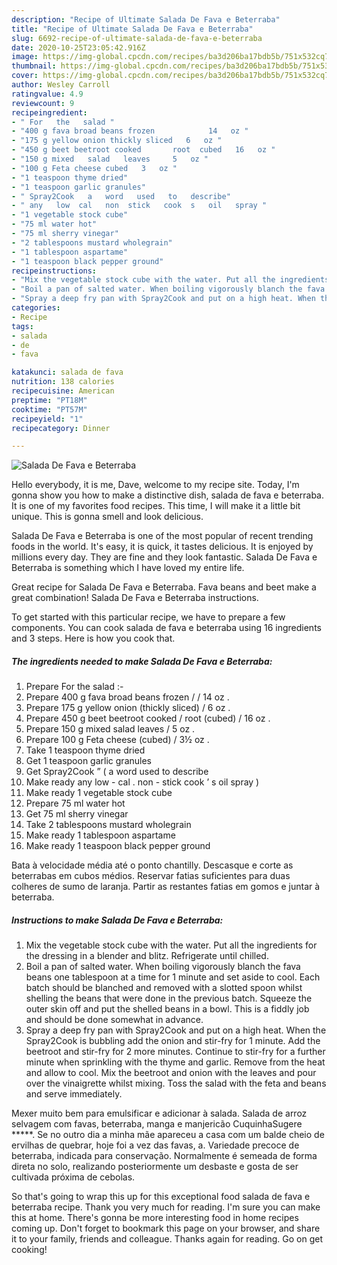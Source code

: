 ```yaml
---
description: "Recipe of Ultimate Salada De Fava e Beterraba"
title: "Recipe of Ultimate Salada De Fava e Beterraba"
slug: 6692-recipe-of-ultimate-salada-de-fava-e-beterraba
date: 2020-10-25T23:05:42.916Z
image: https://img-global.cpcdn.com/recipes/ba3d206ba17bdb5b/751x532cq70/salada-de-fava-e-beterraba-recipe-main-photo.jpg
thumbnail: https://img-global.cpcdn.com/recipes/ba3d206ba17bdb5b/751x532cq70/salada-de-fava-e-beterraba-recipe-main-photo.jpg
cover: https://img-global.cpcdn.com/recipes/ba3d206ba17bdb5b/751x532cq70/salada-de-fava-e-beterraba-recipe-main-photo.jpg
author: Wesley Carroll
ratingvalue: 4.9
reviewcount: 9
recipeingredient:
- " For   the   salad "
- "400 g fava broad beans frozen            14   oz "
- "175 g yellow onion thickly sliced   6   oz "
- "450 g beet beetroot cooked       root  cubed   16   oz "
- "150 g mixed   salad   leaves     5   oz "
- "100 g Feta cheese cubed   3   oz "
- "1 teaspoon thyme dried"
- "1 teaspoon garlic granules"
- " Spray2Cook   a   word   used   to   describe"
- " any   low  cal   non  stick   cook  s   oil   spray "
- "1 vegetable stock cube"
- "75 ml water hot"
- "75 ml sherry vinegar"
- "2 tablespoons mustard wholegrain"
- "1 tablespoon aspartame"
- "1 teaspoon black pepper ground"
recipeinstructions:
- "Mix the vegetable stock cube with the water. Put all the ingredients for the dressing in a blender and blitz. Refrigerate until chilled."
- "Boil a pan of salted water. When boiling vigorously blanch the fava beans one tablespoon at a time for 1 minute and set aside to cool. Each batch should be blanched and removed with a slotted spoon whilst shelling the beans that were done in the previous batch. Squeeze the outer skin off and put the shelled beans in a bowl. This is a fiddly job and should be done somewhat in advance."
- "Spray a deep fry pan with Spray2Cook and put on a high heat. When the Spray2Cook is bubbling add the onion and stir-fry for 1 minute. Add the beetroot and stir-fry for 2 more minutes. Continue to stir-fry for a further minute when sprinkling with the thyme and garlic. Remove from the heat and allow to cool. Mix the beetroot and onion with the leaves and pour over the vinaigrette whilst mixing. Toss the salad with the feta and beans and serve immediately."
categories:
- Recipe
tags:
- salada
- de
- fava

katakunci: salada de fava 
nutrition: 138 calories
recipecuisine: American
preptime: "PT18M"
cooktime: "PT57M"
recipeyield: "1"
recipecategory: Dinner

---
```



![Salada De Fava e Beterraba](https://img-global.cpcdn.com/recipes/ba3d206ba17bdb5b/751x532cq70/salada-de-fava-e-beterraba-recipe-main-photo.jpg)

Hello everybody, it is me, Dave, welcome to my recipe site. Today, I'm gonna show you how to make a distinctive dish, salada de fava e beterraba. It is one of my favorites food recipes. This time, I will make it a little bit unique. This is gonna smell and look delicious.

Salada De Fava e Beterraba is one of the most popular of recent trending foods in the world. It's easy, it is quick, it tastes delicious. It is enjoyed by millions every day. They are fine and they look fantastic. Salada De Fava e Beterraba is something which I have loved my entire life.

Great recipe for Salada De Fava e Beterraba. Fava beans and beet make a great combination! Salada De Fava e Beterraba instructions.


To get started with this particular recipe, we have to prepare a few components. You can cook salada de fava e beterraba using 16 ingredients and 3 steps. Here is how you cook that.

<!--inarticleads1-->

##### The ingredients needed to make Salada De Fava e Beterraba:

1. Prepare  For   the   salad :-
1. Prepare 400 g fava broad beans frozen     /     /  14   oz .
1. Prepare 175 g yellow onion (thickly sliced) /  6   oz .
1. Prepare 450 g beet beetroot cooked     /  root  (cubed) /  16   oz .
1. Prepare 150 g mixed   salad   leaves   /  5   oz .
1. Prepare 100 g Feta cheese (cubed) /  3½   oz .
1. Take 1 teaspoon thyme dried
1. Get 1 teaspoon garlic granules
1. Get  Spray2Cook ” ( a   word   used   to   describe
1. Make ready  any   low - cal .  non - stick   cook ’ s   oil   spray )
1. Make ready 1 vegetable stock cube
1. Prepare 75 ml water hot
1. Get 75 ml sherry vinegar
1. Take 2 tablespoons mustard wholegrain
1. Make ready 1 tablespoon aspartame
1. Make ready 1 teaspoon black pepper ground


Bata à velocidade média até o ponto chantilly. Descasque e corte as beterrabas em cubos médios. Reservar fatias suficientes para duas colheres de sumo de laranja. Partir as restantes fatias em gomos e juntar à beterraba. 

<!--inarticleads2-->

##### Instructions to make Salada De Fava e Beterraba:

1. Mix the vegetable stock cube with the water. Put all the ingredients for the dressing in a blender and blitz. Refrigerate until chilled.
1. Boil a pan of salted water. When boiling vigorously blanch the fava beans one tablespoon at a time for 1 minute and set aside to cool. Each batch should be blanched and removed with a slotted spoon whilst shelling the beans that were done in the previous batch. Squeeze the outer skin off and put the shelled beans in a bowl. This is a fiddly job and should be done somewhat in advance.
1. Spray a deep fry pan with Spray2Cook and put on a high heat. When the Spray2Cook is bubbling add the onion and stir-fry for 1 minute. Add the beetroot and stir-fry for 2 more minutes. Continue to stir-fry for a further minute when sprinkling with the thyme and garlic. Remove from the heat and allow to cool. Mix the beetroot and onion with the leaves and pour over the vinaigrette whilst mixing. Toss the salad with the feta and beans and serve immediately.


Mexer muito bem para emulsificar e adicionar à salada. Salada de arroz selvagem com favas, beterraba, manga e manjericão CuquinhaSugere *****. Se no outro dia a minha mãe apareceu a casa com um balde cheio de ervilhas de quebrar, hoje foi a vez das favas, a. Variedade precoce de beterraba, indicada para conservação. Normalmente é semeada de forma direta no solo, realizando posteriormente um desbaste e gosta de ser cultivada próxima de cebolas. 

So that's going to wrap this up for this exceptional food salada de fava e beterraba recipe. Thank you very much for reading. I'm sure you can make this at home. There's gonna be more interesting food in home recipes coming up. Don't forget to bookmark this page on your browser, and share it to your family, friends and colleague. Thanks again for reading. Go on get cooking!
